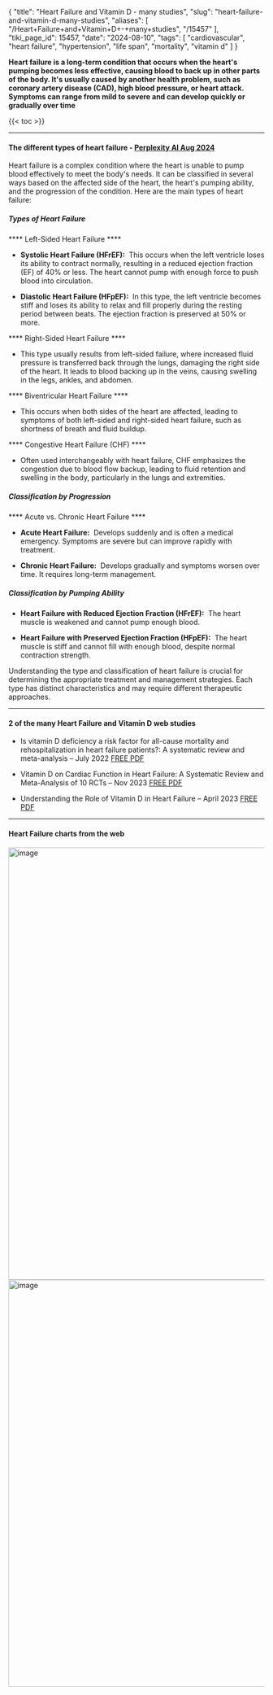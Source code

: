 {
    "title": "Heart Failure and Vitamin D - many studies",
    "slug": "heart-failure-and-vitamin-d-many-studies",
    "aliases": [
        "/Heart+Failure+and+Vitamin+D+-+many+studies",
        "/15457"
    ],
    "tiki_page_id": 15457,
    "date": "2024-08-10",
    "tags": [
        "cardiovascular",
        "heart failure",
        "hypertension",
        "life span",
        "mortality",
        "vitamin d"
    ]
}


**Heart failure is a long-term condition that occurs when the heart's pumping becomes less effective, causing blood to back up in other parts of the body. It's usually caused by another health problem, such as coronary artery disease (CAD), high blood pressure, or heart attack. Symptoms can range from mild to severe and can develop quickly or gradually over time** 

{{< toc >}}

---

#### The different types of heart failure - [Perplexity AI Aug 2024](https://www.perplexity.ai/search/please-describe-the-different-H7jfUfiSQ7qwvwMXnY6SAQ)

Heart failure is a complex condition where the heart is unable to pump blood effectively to meet the body's needs. It can be classified in several ways based on the affected side of the heart, the heart's pumping ability, and the progression of the condition. Here are the main types of heart failure:

##### Types of Heart Failure

 **** Left-Sided Heart Failure **** 

*  **Systolic Heart Failure (HFrEF):**  This occurs when the left ventricle loses its ability to contract normally, resulting in a reduced ejection fraction (EF) of 40% or less. The heart cannot pump with enough force to push blood into circulation.

*  **Diastolic Heart Failure (HFpEF):**  In this type, the left ventricle becomes stiff and loses its ability to relax and fill properly during the resting period between beats. The ejection fraction is preserved at 50% or more.

 **** Right-Sided Heart Failure **** 

* This type usually results from left-sided failure, where increased fluid pressure is transferred back through the lungs, damaging the right side of the heart. It leads to blood backing up in the veins, causing swelling in the legs, ankles, and abdomen.

 **** Biventricular Heart Failure **** 

* This occurs when both sides of the heart are affected, leading to symptoms of both left-sided and right-sided heart failure, such as shortness of breath and fluid buildup.

 **** Congestive Heart Failure (CHF) **** 

* Often used interchangeably with heart failure, CHF emphasizes the congestion due to blood flow backup, leading to fluid retention and swelling in the body, particularly in the lungs and extremities.

##### Classification by Progression

 **** Acute vs. Chronic Heart Failure **** 

*  **Acute Heart Failure:**  Develops suddenly and is often a medical emergency. Symptoms are severe but can improve rapidly with treatment.

*  **Chronic Heart Failure:**  Develops gradually and symptoms worsen over time. It requires long-term management.

##### Classification by Pumping Ability

*  **Heart Failure with Reduced Ejection Fraction (HFrEF):**  The heart muscle is weakened and cannot pump enough blood.

*  **Heart Failure with Preserved Ejection Fraction (HFpEF):**  The heart muscle is stiff and cannot fill with enough blood, despite normal contraction strength.

Understanding the type and classification of heart failure is crucial for determining the appropriate treatment and management strategies. Each type has distinct characteristics and may require different therapeutic approaches.

---

#### 2 of the many Heart Failure and Vitamin D web studies

* Is vitamin D deficiency a risk factor for all-cause mortality and rehospitalization in heart failure patients?: A systematic review and meta-analysis – July 2022 [FREE PDF](10.1097/MD.0000000000029507)

* Vitamin D on Cardiac Function in Heart Failure: A Systematic Review and Meta-Analysis of 10 RCTs – Nov 2023 [FREE PDF](https://doi.org/10.31083/j.rcm2411325)

* Understanding the Role of Vitamin D in Heart Failure – April 2023 [FREE PDF](%20https://doi.org/10.31083/j.rcm2404111)

---

#### Heart Failure charts from the web

<img src="https://d1bk1kqxc0sym.cloudfront.net/attachments/webp/hf1.webp" alt="image" width="850"> 

<img src="https://d1bk1kqxc0sym.cloudfront.net/attachments/webp/hf2.webp" alt="image" width="800">
